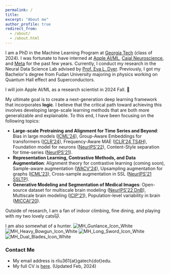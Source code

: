 ```yaml
---
permalink: /
title: 
excerpt: "About me"
author_profile: true
redirect_from: 
  - /about/
  - /about.html
---
```


I am a PhD in the Machine Learning Program at [Georgia Tech](https://ml.gatech.edu/) (class of 2024).
I was fortunate to have interned at [Apple AI/ML](https://machinelearning.apple.com/), [Cajal Neuroscience](https://www.cajalneuro.com/), and [Meta](https://about.meta.com/) for the past few years.
Currently, I conduct my research in the Neural Data Science Lab advised by [Prof. Eva L. Dyer](https://dyerlab.gatech.edu/).
Previously, I got my Bachelor's degree from Fudan University majoring in physics working on Quantum Hall effect and Superconductors.

I will join Apple AI/ML as a research scientist in 2024 Fall. 🍎

My ultimate goal is to create a next-generation deep learning framework that incorporates **logic**. I believe that the critical path toward achieving this involves developing large-scale learning methods that are both more generalizable and explainable. To this end, I have been focusing on the following topics:
* **Large-scale Pretraining and Alignment for Time Series and Beyond**: Bias in large models ([ICML'24](https://arxiv.org/pdf/2402.11742)), Group-Aware Embeddings for transformers ([ICLR'24](https://openreview.net/pdf?id=c56TWtYp0W)), Frequency-Aware MAE ([ICLR'24 TS4H](https://arxiv.org/pdf/2309.05927)), Foundation model for neurons ([NeurIPS'22](https://proceedings.neurips.cc/paper_files/paper/2022/file/1022661f3f43406065641f16ce25eafa-Paper-Conference.pdf)), Content-Style separation for time-series ([NeurIPS'21](https://proceedings.neurips.cc/paper/2021/file/58182b82110146887c02dbd78719e3d5-Paper.pdf)).
* **Representation Learning, Contrastive Methods, and Data Augmentation**: Alignment theory for contrastive learning (coming soon), Sample-aware augmentation ([WACV'24](https://openaccess.thecvf.com/content/WACV2024/papers/Liu_LatentDR_Improving_Model_Generalization_Through_Sample-Aware_Latent_Degradation_and_Restoration_WACV_2024_paper.pdf)), Upsampling augmentation for graphs ([ICML'23](https://proceedings.mlr.press/v202/azabou23a/azabou23a.pdf)), Cross-sample augmentation in SSL ([NeurIPS'21 SSLTP](https://arxiv.org/pdf/2102.10106)).
* **Generative Modeling and Segmentation of Medical Images**: Open-source dataset for multiscale brain modeling ([NeurIPS'22 DnB](https://proceedings.neurips.cc/paper_files/paper/2022/file/22fb65e39d318c4b5b56fbe9cb082e3f-Paper-Datasets_and_Benchmarks.pdf)), Multiscale brain modeling ([ICIP'21](https://ieeexplore.ieee.org/stamp/stamp.jsp?arnumber=9506174)), Population-level variability in brain ([MICCAI'20](https://www.biorxiv.org/content/10.1101/2020.06.04.134635v1.full.pdf)).

Outside of research, I am a fan of indoor climbing, fine dining, and playing with my two lovely cats🐱.

I am also somewhat of a hunter. ![MH_Gunlance_Icon_White](https://github.com/ranliu98/ranliu98.github.io/assets/50523032/0cf58f1e-e0c6-4e24-8cce-a26889cb3648)
![MH_Heavy_Bowgun_Icon_White](https://github.com/ranliu98/ranliu98.github.io/assets/50523032/d80ea108-252c-48be-bee2-06280b2a1e6b) ![MH_Long_Sword_Icon_White](https://github.com/ranliu98/ranliu98.github.io/assets/50523032/01a0746e-d44a-4fa7-aebe-61f9d85bef53) ![MH_Dual_Blades_Icon_White](https://github.com/ranliu98/ranliu98.github.io/assets/50523032/ab178768-1a2b-4e35-bd40-534b884ba650)





### Contact Me

* My email address is rliu361{at}gatech{dot}edu.
* My full CV is [here](https://ranliu98.github.io/files/Ran_Liu_cv_full_length.pdf). (Updated Feb, 2024)
